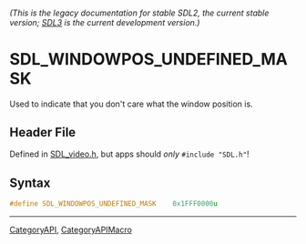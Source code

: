 ###### (This is the legacy documentation for stable SDL2, the current stable version; [SDL3](https://wiki.libsdl.org/SDL3/) is the current development version.)
# SDL_WINDOWPOS_UNDEFINED_MASK

Used to indicate that you don't care what the window position is.

## Header File

Defined in [SDL_video.h](https://github.com/libsdl-org/SDL/blob/SDL2/include/SDL_video.h), but apps should _only_ `#include "SDL.h"`!

## Syntax

```c
#define SDL_WINDOWPOS_UNDEFINED_MASK    0x1FFF0000u
```

----
[CategoryAPI](CategoryAPI), [CategoryAPIMacro](CategoryAPIMacro)

